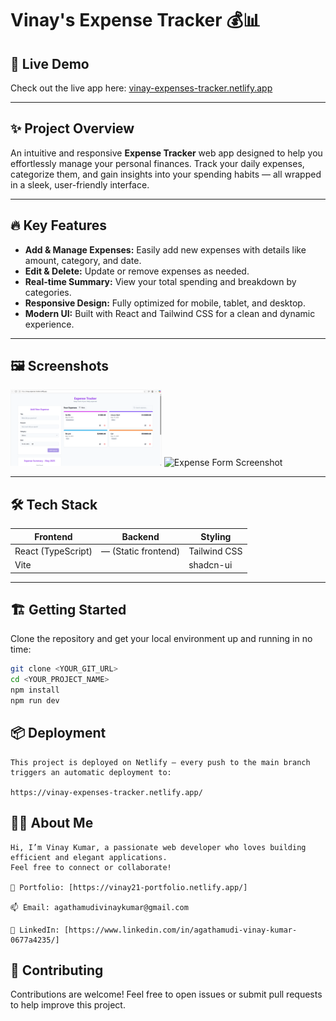 # Vinay's Expense Tracker 💰📊

## 🚀 Live Demo
Check out the live app here: [vinay-expenses-tracker.netlify.app](https://vinay-expenses-tracker.netlify.app/)

---

## ✨ Project Overview
An intuitive and responsive **Expense Tracker** web app designed to help you effortlessly manage your personal finances. Track your daily expenses, categorize them, and gain insights into your spending habits — all wrapped in a sleek, user-friendly interface.

---

## 🔥 Key Features

- **Add & Manage Expenses:** Easily add new expenses with details like amount, category, and date.
- **Edit & Delete:** Update or remove expenses as needed.
- **Real-time Summary:** View your total spending and breakdown by categories.
- **Responsive Design:** Fully optimized for mobile, tablet, and desktop.
- **Modern UI:** Built with React and Tailwind CSS for a clean and dynamic experience.

---

## 🖼️ Screenshots

<p float="left">
  <img src="./assets/dashboard.png" width="48%" alt="Dashboard Screenshot" />
  <img src="./assets/expense-form.png" width="48%" alt="Expense Form Screenshot" />
</p>

---

## 🛠️ Tech Stack

| Frontend          | Backend           | Styling           |
| ----------------- | ----------------- | ----------------- |
| React (TypeScript) | — (Static frontend) | Tailwind CSS      |
| Vite              |                   | shadcn-ui         |

---

## 🏗️ Getting Started

Clone the repository and get your local environment up and running in no time:

```bash
git clone <YOUR_GIT_URL>
cd <YOUR_PROJECT_NAME>
npm install
npm run dev

```
## 📦 Deployment
```
This project is deployed on Netlify — every push to the main branch triggers an automatic deployment to:

https://vinay-expenses-tracker.netlify.app/
```
## 👨‍💻 About Me
```
Hi, I’m Vinay Kumar, a passionate web developer who loves building efficient and elegant applications.
Feel free to connect or collaborate!

💼 Portfolio: [https://vinay21-portfolio.netlify.app/]

📫 Email: agathamudivinaykumar@gmail.com

🔗 LinkedIn: [https://www.linkedin.com/in/agathamudi-vinay-kumar-0677a4235/]

```
## 🙌 Contributing
Contributions are welcome! Feel free to open issues or submit pull requests to help improve this project.
